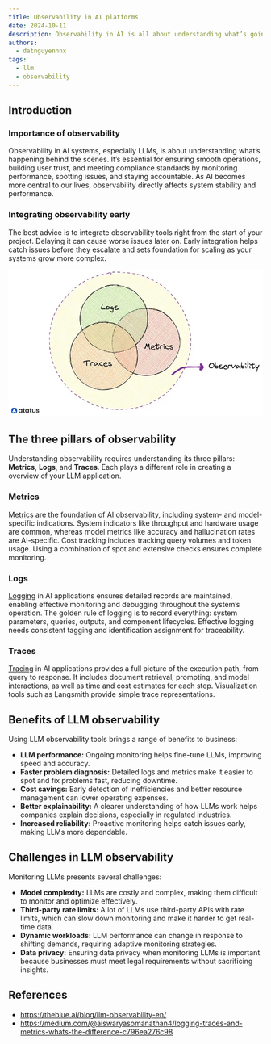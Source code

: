 ```yaml
---
title: Observability in AI platforms
date: 2024-10-11
description: Observability in AI is all about understanding what’s going on inside complex systems. It gives you the tools - logs, metrics, and traces - to monitor, troubleshoot, and optimize how AI models and services run.
authors:
  - datnguyennnx
tags:
  - llm
  - observability
---
```


## Introduction

### Importance of observability

Observability in AI systems, especially LLMs, is about understanding what’s happening behind the scenes. It’s essential for ensuring smooth operations, building user trust, and meeting compliance standards by monitoring performance, spotting issues, and staying accountable. As AI becomes more central to our lives, observability directly affects system stability and performance.

### Integrating observability early

The best advice is to integrate observability tools right from the start of your project. Delaying it can cause worse issues later on. Early integration helps catch issues before they escalate and sets foundation for scaling as your systems grow more complex.

![Three pillars in observability](assets/observability-circle.webp)

## The three pillars of observability

Understanding observability requires understanding its three pillars: **Metrics**, **Logs**, and **Traces**. Each plays a different role in creating a overview of your LLM application.

### Metrics

[Metrics](metric-pillar.md) are the foundation of AI observability, including system- and model-specific indications. System indicators like throughput and hardware usage are common, whereas model metrics like accuracy and hallucination rates are AI-specific. Cost tracking includes tracking query volumes and token usage. Using a combination of spot and extensive checks ensures complete monitoring.

### Logs

[Logging](logs-pillar.md) in AI applications ensures detailed records are maintained, enabling effective monitoring and debugging throughout the system’s operation. The golden rule of logging is to record everything: system parameters, queries, outputs, and component lifecycles. Effective logging needs consistent tagging and identification assignment for traceability.

### Traces

[Tracing](race-pillar.md) in AI applications provides a full picture of the execution path, from query to response. It includes document retrieval, prompting, and model interactions, as well as time and cost estimates for each step. Visualization tools such as Langsmith provide simple trace representations.

## Benefits of LLM observability

Using LLM observability tools brings a range of benefits to business:

- **LLM performance:** Ongoing monitoring helps fine-tune LLMs, improving speed and accuracy.
- **Faster problem diagnosis:** Detailed logs and metrics make it easier to spot and fix problems fast, reducing downtime.
- **Cost savings:** Early detection of inefficiencies and better resource management can lower operating expenses.
- **Better explainability:** A clearer understanding of how LLMs work helps companies explain decisions, especially in regulated industries.
- **Increased reliability:** Proactive monitoring helps catch issues early, making LLMs more dependable.

## Challenges in LLM observability

Monitoring LLMs presents several challenges:

- **Model complexity:** LLMs are costly and complex, making them difficult to monitor and optimize effectively.
- **Third-party rate limits:** A lot of LLMs use third-party APIs with rate limits, which can slow down monitoring and make it harder to get real-time data.
- **Dynamic workloads:** LLM performance can change in response to shifting demands, requiring adaptive monitoring strategies.
- **Data privacy:** Ensuring data privacy when monitoring LLMs is important because businesses must meet legal requirements without sacrificing insights.

## References

- https://theblue.ai/blog/llm-observability-en/
- https://medium.com/@aiswaryasomanathan4/logging-traces-and-metrics-whats-the-difference-c796ea276c98

